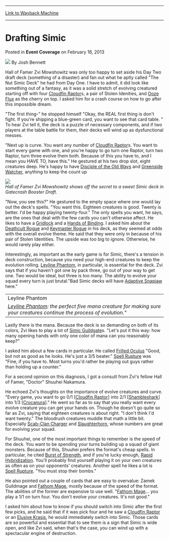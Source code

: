 
---
[Link to Wayback Machine](https://web.archive.org/web/20161202045954/http://magic.wizards.com/en/articles/archive/event-coverage/drafting-simic-2013-02-16)

[_metadata_:author]:- "Josh Bennett"
[_metadata_:description]:- "Hall of Famer Zvi Mowshowitz was only too happy to set aside his Day Two draft deck (something of a disaster) and fan out what he aptly called `The Nut Simic Deck` he had from Day One. I have to admit, it did look like something out of a fantasy, as it was a solid stretch of evolving creatured starting off with four Cloudfin Raptors, a pair of Stolen Idenities, and Ooze Flux as the cherry on top. I asked him for a crash course on how to go after this impossible dream."
[_metadata_:generator]:- "Drupal 7 (http://drupal.org)"
[_metadata_:node]:- "504111"
[_metadata_:publish_date]:- "2013-02-16"
[_metadata_:source]:- "div-main-content"
[_metadata_:title]:- "Drafting Simic"
[_metadata_:wayback_capture_timestamp]:- "2016-12-02 04:59:54"
[_metadata_:wayback_raw_url]:- "https://web.archive.org/web/20161202045954id_/http://magic.wizards.com/en/articles/archive/event-coverage/drafting-simic-2013-02-16"
[_metadata_:wayback_url]:- "http://magic.wizards.com/en/articles/archive/event-coverage/drafting-simic-2013-02-16"
---


Drafting Simic
==============



 Posted in **Event Coverage**
 on February 16, 2013 






![](https://media.magic.wizards.com/styles/auth_small/public/images/person/authorpic_joshbennett.jpg)
By Josh Bennett











 Hall of Famer Zvi Mowshowitz was only too happy to set aside his Day Two draft deck (something of a disaster) and fan out what he aptly called "The Nut Simic Deck" he had from Day One. I have to admit, it did look like something out of a fantasy, as it was a solid stretch of evolving creatured starting off with four [Cloudfin Raptor](http://gatherer.wizards.com/Pages/Card/Details.aspx?name=Cloudfin+Raptor)s, a pair of Stolen Idenities, and [Ooze Flux](http://gatherer.wizards.com/Pages/Card/Details.aspx?name=Ooze+Flux) as the cherry on top. I asked him for a crash course on how to go after this impossible dream. 


"The first thing-" he stopped himself "Okay, the REAL first thing is don't fight. If you're shipping a blue-green card, you want to see that card table. " To hear Zvi tell it, the deck is a puzzle of necessary components, and if two players at the table battle for them, their decks will wind up as dysfunctional messes.


 "Next up is curve. You want any number of [Cloudfin Raptor](http://gatherer.wizards.com/Pages/Card/Details.aspx?name=Cloudfin+Raptor)s. You want to start every game with one, and you're happy to go turn one Raptor, turn two Raptor, turn three evolve them both. Because of this you have to, and I mean you HAVE TO, have this." He gestured at his two drop slot, eight creatures deep. He's happy to have [Disciple of the Old Ways](http://gatherer.wizards.com/Pages/Card/Details.aspx?name=Disciple+of+the+Old+Ways) and [Greenside Watcher](http://gatherer.wizards.com/Pages/Card/Details.aspx?name=Greenside+Watcher), anything to keep the count up 



![](https://media.magic.wizards.com/image_legacy_migration/mtg/images/daily/events/ptgtc13/zvi_simic.jpg)  
 *Hall of Famer Zvi Mowshowitz shows off the secret to a sweet Simic deck in *Gatecrash* Booster Draft.* 

 "Now, you see this?" He gestured to the empty space where one would lay out the deck's spells. "You want this. Eighteen creatures is good. Twenty is better. I'd be happy playing twenty-four." The only spells you want, he says, are the ones that deal with the few cards you can't otherwise affect. He likes to have a [Gridlock](http://gatherer.wizards.com/Pages/Card/Details.aspx?name=Gridlock) and a [Hands of Binding](http://gatherer.wizards.com/Pages/Card/Details.aspx?name=Hands+of+Binding). I asked him about the [Deathcult Rogue](http://gatherer.wizards.com/Pages/Card/Details.aspx?name=Deathcult+Rogue) and [Keymaster Rogue](http://gatherer.wizards.com/Pages/Card/Details.aspx?name=Keymaster+Rogue) in his deck, as they seemed at odds with the overall evolve theme. He said that they were only in because of his pair of Stolen Identities. The upside was too big to ignore. Otherwise, he would rarely play either. 


 Interestingly, as important as the early game is for Simic, there's a tension in deck construction, because you need your high-end creatures to keep the evolution rolling. [Leyline Phantom](http://gatherer.wizards.com/Pages/Card/Details.aspx?name=Leyline+Phantom), in particular, is essential for the deck. Zvi says that if you haven't got one by pack three, go out of your way to get one. Two would be ideal, but three is too many. The ability to evolve your squad every turn is just brutal."Bad Simic decks will have [Adaptive Snapjaw](http://gatherer.wizards.com/Pages/Card/Details.aspx?name=Adaptive+Snapjaw) here." 




|  |
| --- |
| Leyline Phantom |
| *[Leyline Phantom](http://gatherer.wizards.com/Pages/Card/Details.aspx?name=Leyline+Phantom): the perfect five mana creature for making sure your creatures continue the process of evolution."*  |

  
 Lastly there is the mana. Because the deck is so demanding on both of its colors, Zvi likes to play a lot of [Simic Guildgate](http://gatherer.wizards.com/Pages/Card/Details.aspx?name=Simic+Guildgate)s. "Let's put it this way: how many opening hands with only one color of mana can you reasonably keep?" 


 I asked him about a few cards in particular. He called [Frilled Oculus](http://gatherer.wizards.com/Pages/Card/Details.aspx?name=Frilled+Oculus) "Good, but not as good as he looks. He's just a 3/5 beater." [Spell Rupture](http://gatherer.wizards.com/Pages/Card/Details.aspx?name=Spell+Rupture) was "Fine, if you have to. Most turns you'd rather be playing out guys rather than holding up a counter." 


For a second opinion on this diagnosis, I got a consult from Zvi's fellow Hall of Famer, "Doctor" Shuuhei Nakamura.


 He echoed Zvi's thoughts on the importance of evolve creatures and curve. "Every game, you want to go 0/1 [[Cloudfin Raptor](http://gatherer.wizards.com/Pages/Card/Details.aspx?name=Cloudfin+Raptor)] into 2/1 [[Shambleshark](http://gatherer.wizards.com/Pages/Card/Details.aspx?name=Shambleshark)] into 1/3 [[Crocanura](http://gatherer.wizards.com/Pages/Card/Details.aspx?name=Crocanura)]." He went so far as to say that you really want every evolve creature you can get your hands on. Though he doesn't go quite so far as Zvi, saying that eighteen creatures is about right. "I don't think I'd want twenty." The bloodrush creatures muddle that math a little bit. Especially [Scab-Clan Charger](http://gatherer.wizards.com/Pages/Card/Details.aspx?name=Scab-Clan+Charger) and [Slaughterhorn](http://gatherer.wizards.com/Pages/Card/Details.aspx?name=Slaughterhorn), whose numbers are great for evolving your squad. 


 For Shuuhei, one of the most important things to remember is the speed of the deck. You want to be spending your turns building up a squad of giant monsters. Because of this, Shuuhei prefers the format's cheap spells. In particular, he cited [Burst of Strength](http://gatherer.wizards.com/Pages/Card/Details.aspx?name=Burst+of+Strength), and if you're lucky enough, [Rapid Hybridization](http://gatherer.wizards.com/Pages/Card/Details.aspx?name=Rapid+Hybridization). You'll probably find yourself playing it on your own creatures as often as on your opponents' creatures. Another spell he likes a lot is [Spell Rupture](http://gatherer.wizards.com/Pages/Card/Details.aspx?name=Spell+Rupture). "You must stop their bombs." 


 He also pointed out a couple of cards that are easy to overvalue: Zamek Guildmage and [Fathom Mage](http://gatherer.wizards.com/Pages/Card/Details.aspx?name=Fathom+Mage), mostly because of the speed of the format. The abilities of the former are expensive to use well. "[Fathom Mage](http://gatherer.wizards.com/Pages/Card/Details.aspx?name=Fathom+Mage)... you play a 1/1 on turn four. You don't evolve your creatures. It's not good." 


 I asked him about how to know if you should switch into Simic after the first few picks, and he said that if it was pick four and he saw a [Cloudfin Raptor](http://gatherer.wizards.com/Pages/Card/Details.aspx?name=Cloudfin+Raptor) or an [Elusive Krasis](http://gatherer.wizards.com/Pages/Card/Details.aspx?name=Elusive+Krasis), he would immediately switch into Simic. Those cards are so powerful and essential that to see them is a sign that Simic is wide open, and like Zvi said, when that's the case, you can wind up with a spectacular engine of destruction. 







